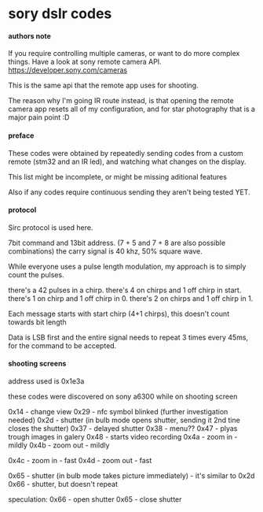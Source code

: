 # sory dslr codes

#### authors note

If you require controlling multiple cameras, or want to do more complex things.
Have a look at sony remote camera API.
https://developer.sony.com/cameras

This is the same api that the remote app uses for shooting.

The reason why I'm going IR route instead, is that opening the remote camera app resets all of my configuration, and for star photography that is a major pain point :D

#### preface

These codes were obtained by repeatedly sending codes from a custom remote (stm32 and an IR led), and watching what changes on the display.

This list might be incomplete, or might be missing aditional features

Also if any codes require continuous sending they aren't being tested YET.

#### protocol

Sirc protocol is used here.

7bit command and 13bit address. (7 + 5 and 7 + 8 are also possible combinations)
the carry signal is 40 khz, 50% square wave.

While everyone uses a pulse length modulation, my approach is to simply count the pulses.

there's a 42 pulses in a chirp.
there's 4 on chirps and 1 off chirp in start.
there's 1 on chirp and 1 off chirp in 0.
there's 2 on chirps and 1 off chirp in 1.

Each message starts with start chirp (4+1 chirps), this doesn't count towards bit length

Data is LSB first and the entire signal needs to repeat 3 times every 45ms, for the command to be accepted.

#### shooting screens

address used is 0x1e3a

these codes were discovered on sony a6300 while on shooting screen

0x14 - change view
0x29 - nfc symbol blinked (further investigation needed)
0x2d - shutter (in bulb mode opens shutter, sending it 2nd tine closes the shutter)
0x37 - delayed shutter
0x38 - menu??
0x47 - plyas trough images in galery
0x48 - starts video recording
0x4a - zoom in - mildly
0x4b - zoom out - mildly

0x4c - zoom in - fast
0x4d - zoom out - fast

0x65 - shutter (in bulb mode takes picture immediately) - it's similar to 0x2d
0x66 - shutter, but doesn't repeat 

speculation:
0x66 - open shutter
0x65 - close shutter


